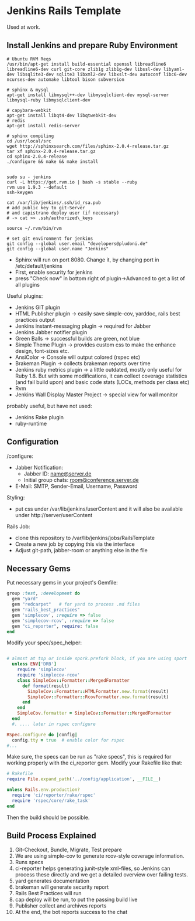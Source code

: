 # Jenkins Rails Template

Used at work.

## Install Jenkins and prepare Ruby Environment

```shell
# Ubuntu RVM Reqs
/usr/bin/apt-get install build-essential openssl libreadline6 libreadline6-dev curl git-core zlib1g zlib1g-dev libssl-dev libyaml-dev libsqlite3-dev sqlite3 libxml2-dev libxslt-dev autoconf libc6-dev ncurses-dev automake libtool bison subversion

# sphinx & mysql
apt-get install libmysql++-dev libmysqlclient-dev mysql-server libmysql-ruby libmysqlclient-dev

# capybara-webkit
apt-get install libqt4-dev libqtwebkit-dev
# redis
apt-get install redis-server

# sphinx compiling
cd /usr/local/src
wget http://sphinxsearch.com/files/sphinx-2.0.4-release.tar.gz
tar xf sphinx-2.0.4-release.tar.gz
cd sphinx-2.0.4-release
./configure && make && make install


sudo su - jenkins
curl -L https://get.rvm.io | bash -s stable --ruby
rvm use 1.9.3 --default
ssh-keygen

cat /var/lib/jenkins/.ssh/id_rsa.pub
# add public key to git-Server
# and capistrano deploy user (if necessary)
# -> cat >> .ssh/authorized\_keys

source ~/.rvm/bin/rvm

# set git environment for jenkins
git config --global user.email "developers@pludoni.de"
git config --global user.name "Jenkins"
```


* Sphinx will run on port 8080. Change it, by changing port in /etc/default/jenkins
* First, enable security for jenkins
* press "Check now" in bottom right of plugin->Advanced to get a list of all plugins

Useful plugins:
* Jenkins GIT plugin
* HTML Publisher plugin -> easily save simple-cov, yarddoc, rails best practices output
* Jenkins instant-messaging plugin -> required for Jabber
* Jenkins Jabber notifier plugin
* Green Balls -> successful builds are green, not blue
* Simple Theme Plugin -> provides custom css to make the enhance design, font-sizes etc.
* AnsiColor -> Console will output colored (rspec etc)
* Brakeman Plugin -> collects brakeman reports over time
* Jenkins ruby metrics plugin -> a little outdated, mostly only useful for Ruby 1.8. But with some modifications, it can collect coverage statistics (and fail build upon) and basic code stats (LOCs, methods per class etc)
* Rvm
* Jenkins Wall Display Master Project -> special view for wall monitor

probably useful, but have not used:
* Jenkins Rake plugin
* ruby-runtime

## Configuration

/configure:
* Jabber Notification:
  * Jabber ID: name@server.de
  * Initial group chats: room@conference.server.de
* E-Mail: SMTP, Sender-Email, Username, Password

Styling:
* put css under /var/lib/jenkins/userContent and it will also be available under http://server/userContent

Rails Job:

* clone this repository to /var/lib/jenkins/jobs/RailsTemplate
* Create a new job by copying this via the interface
* Adjust git-path, jabber-room or anything else in the file

## Necessary Gems

Put necessary gems in your project's Gemfile:
```ruby
group :test, :development do
  gem "yard"
  gem "redcarpet"   # for yard to process .md files
  gem "rails_best_practices"
  gem 'simplecov', :require => false
  gem 'simplecov-rcov', :require => false
  gem "ci_reporter", require: false
end
```

Modify your spec/spec_helper:
```ruby

# almost at top or inside spork.prefork block, if you are using sport
  unless ENV['DRB']
    require 'simplecov'
    require 'simplecov-rcov'
    class SimpleCov::Formatter::MergedFormatter
      def format(result)
        SimpleCov::Formatter::HTMLFormatter.new.format(result)
        SimpleCov::Formatter::RcovFormatter.new.format(result)
      end
    end
    SimpleCov.formatter = SimpleCov::Formatter::MergedFormatter
  end
  #. .... later in rspec configure

RSpec.configure do |config|
  config.tty = true  # enable color for rspec
#...
```

Make sure, the specs can be run as "rake specs", this is required for working properly with the ci_reporter gem. Modify your Rakefile like that:
```ruby
# Rakefile
require File.expand_path('../config/application', __FILE__)

unless Rails.env.production?
  require 'ci/reporter/rake/rspec'
  require 'rspec/core/rake_task'
end
```

Then the build should be possible.

## Build Process Explained

1. Git-Checkout, Bundle, Migrate, Test prepare
2. We are using simple-cov to generate rcov-style coverage information.
3. Runs specs
3. ci-reporter helps generating junit-style xml-files, so Jenkins can process these directly and we get a detailed overview over failing tests.
3. yard generates documentation
3. brakeman will generate security report
3. Rails Best Practices will run
3. cap deploy will be run, to put the passing build live
3. Publisher collect and archives reports
3. At the end, the bot reports success to the chat





